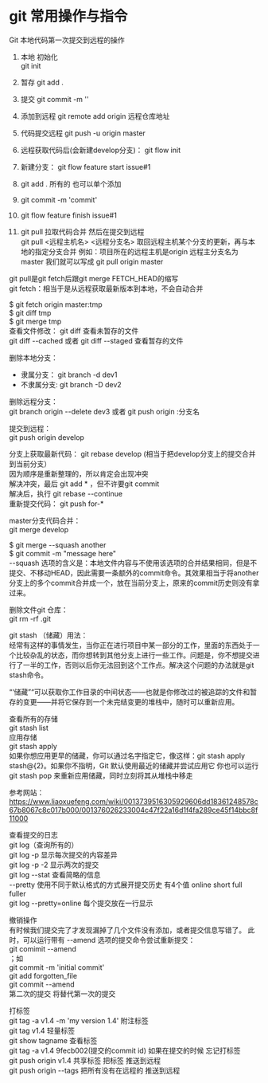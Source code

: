 # git 常用操作与指令

Git 本地代码第一次提交到远程的操作
1. 本地 初始化 	
git init 
2. 暂存
git add .
3. 提交 
git commit -m ''
4. 添加到远程
git remote add origin 远程仓库地址
5. 代码提交远程
git push -u origin master

6. 远程获取代码后(会新建develop分支)： git flow init 

7. 新建分支： git flow feature start issue#1
8. git  add . 所有的 也可以单个添加
9. git commit -m 'commit'
10. git flow feature finish issue#1
11. git pull 拉取代码合并 然后在提交到远程   
git pull <远程主机名> <远程分支名>  取回远程主机某个分支的更新，再与本地的指定分支合并 例如：项目所在的远程主机是origin  远程主分支名为master 我们就可以写成 git pull origin master 

git pull是git fetch后跟git merge FETCH_HEAD的缩写    
git fetch：相当于是从远程获取最新版本到本地，不会自动合并

$ git fetch origin master:tmp   
	     $ git diff tmp    
             $ git merge tmp   
查看文件修改：
 git  diff  查看未暂存的文件   
git diff --cached 或者 git diff --staged   查看暂存的文件   

删除本地分支：   
* 隶属分支： git  branch -d dev1  
* 不隶属分支: git branch -D dev2  


删除远程分支：    
    git branch origin --delete dev3  或者 git push origin :分支名

提交到远程：    
git push origin develop

分支上获取最新代码： git rebase develop  (相当于把develop分支上的提交合并到当前分支）   
 因为顺序是重新整理的，所以肯定会出现冲突       
解决冲突，最后 git add * ，但不许要git commit   
解决后，执行 git rebase --continue   
重新提交代码： git push for-*

master分支代码合并：  
 git merge develop

$ git merge --squash another   
$ git commit -m "message here"   
--squash 选项的含义是：本地文件内容与不使用该选项的合并结果相同，但是不提交、不移动HEAD，因此需要一条额外的commit命令。其效果相当于将another分支上的多个commit合并成一个，放在当前分支上，原来的commit历史则没有拿过来。

删除文件git 仓库：    
git rm -rf .git

git stash （储藏）用法：   
经常有这样的事情发生，当你正在进行项目中某一部分的工作，里面的东西处于一个比较杂乱的状态，而你想转到其他分支上进行一些工作。问题是，你不想提交进行了一半的工作，否则以后你无法回到这个工作点。解决这个问题的办法就是git stash命令。

“‘储藏”“可以获取你工作目录的中间状态——也就是你修改过的被追踪的文件和暂存的变更——并将它保存到一个未完结变更的堆栈中，随时可以重新应用。

查看所有的存储   
git stash list   
应用存储   
git stash apply   
如果你想应用更早的储藏，你可以通过名字指定它，像这样：git stash apply stash@{2}。如果你不指明，Git 默认使用最近的储藏并尝试应用它
你也可以运行 git stash pop 来重新应用储藏，同时立刻将其从堆栈中移走


参考网站： https://www.liaoxuefeng.com/wiki/0013739516305929606dd18361248578c67b8067c8c017b000/001376026233004c47f22a16d1f4fa289ce45f14bbc8f11000


查看提交的日志   
git log（查询所有的）   
git log -p  显示每次提交的内容差异   
git log -p -2  显示两次的提交   
     git log --stat 查看简略的信息   
--pretty  使用不同于默认格式的方式展开提交历史 有4个值 online short full fuller   
git log --pretty=online  每个提交放在一行显示

撤销操作   
有时候我们提交完了才发现漏掉了几个文件没有添加，或者提交信息写错了。 此时，可以运行带有 --amend 选项的提交命令尝试重新提交：   
git comimit --amend   
；如   
 git commit -m 'initial commit'   
    git add forgotten_file   
     git commit --amend   
第二次的提交 将替代第一次的提交  

打标签   
git tag -a v1.4 -m 'my version 1.4' 附注标签   
git tag v1.4 轻量标签    
git show tagname  查看标签    
git tag -a v1.4 9fecb002(提交的commit id) 如果在提交的时候 忘记打标签   
git push origin v1.4 共享标签 把标签 推送到远程    
git push origin --tags 把所有没有在远程的 推送到远程
